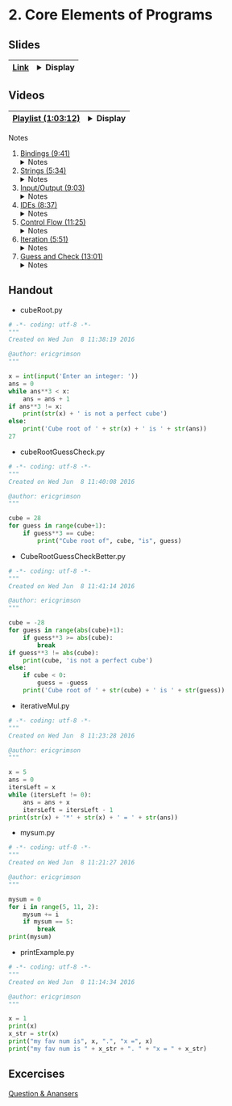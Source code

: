 # 2. Core Elements of Programs

## Slides

| [Link](https://docs.google.com/viewer?url=https%3A%2F%2Fgithub.com%2Fdylan-wu%2FMITx-6.00.1x-Introduction-to-Computer-Science-and-Programming-Using-Python%2Fblob%2Fmaster%2F1-introduction-to-python%2Flec1.pdf%3Fraw%3Dtrue&embedded=true) | <details><summary>Display</summary><iframe src="//www.slideshare.net/slideshow/embed_code/key/lgg7U3HnfBcrJP" width="595" height="485" frameborder="0" marginwidth="0" marginheight="0" scrolling="no" style="border:1px solid #CCC; border-width:1px; margin-bottom:5px; max-width: 100%;" allowfullscreen > </iframe> </details> |
|-|-|

## Videos

| [Playlist (1:03:12) ](https://www.youtube.com/watch?v=4MbDZho3pIY&list=PL4zlr9pvbVceptzqKh1UprbFX6OETPpVQ) | <details><summary>Display</summary><iframe width="650px" height="450" src="https://www.youtube.com/embed/videoseries?list=PL4zlr9pvbVceptzqKh1UprbFX6OETPpVQ" frameborder="0" allow="autoplay; encrypted-media" allowfullscreen></iframe> </details> |
|-|-|

Notes

1. [Bindings (9:41)](https://youtu.be/sKSZJn0VGHg)
   <details><summary>Notes</summary>
   </details>
2. [Strings (5:34)](https://youtu.be/N1vckuZk9AE)
   <details><summary>Notes</summary>
   <p>
   </p>
   </details>
3. [Input/Output (9:03)](https://youtu.be/uGGAxqVdETM)
   <details><summary>Notes</summary>
   <p>
   </p>
   </details>
4. [IDEs (8:37)](https://youtu.be/vR3q6aW5L28)
   <details><summary>Notes</summary>
   <p>
   </p>
   </details>
5. [Control Flow (11:25)](https://youtu.be/idRDTAUV8uY)
   <details><summary>Notes</summary>
   <p>
   </p>
   </details>
6. [Iteration (5:51)](https://youtu.be/22WtQAUFvtM)
   <details><summary>Notes</summary>
   <p>
   </p>
   </details>
7. [Guess and Check (13:01)](https://youtu.be/gkID44RVLkI)
   <details><summary>Notes</summary>
   <p>
   </p>
   </details>

## Handout

- cubeRoot.py

``` python
# -*- coding: utf-8 -*-
"""
Created on Wed Jun  8 11:38:19 2016

@author: ericgrimson
"""

x = int(input('Enter an integer: '))
ans = 0
while ans**3 < x:
    ans = ans + 1
if ans**3 != x:
    print(str(x) + ' is not a perfect cube')
else:
    print('Cube root of ' + str(x) + ' is ' + str(ans))
27
```
- cubeRootGuessCheck.py

``` python
# -*- coding: utf-8 -*-
"""
Created on Wed Jun  8 11:40:08 2016

@author: ericgrimson
"""

cube = 28
for guess in range(cube+1):
    if guess**3 == cube:
        print("Cube root of", cube, "is", guess)
```

- CubeRootGuessCheckBetter.py

``` python
# -*- coding: utf-8 -*-
"""
Created on Wed Jun  8 11:41:14 2016

@author: ericgrimson
"""

cube = -28
for guess in range(abs(cube)+1):
    if guess**3 >= abs(cube):
        break
if guess**3 != abs(cube):
    print(cube, 'is not a perfect cube')
else:
    if cube < 0:
        guess = -guess
    print('Cube root of ' + str(cube) + ' is ' + str(guess))
```

- iterativeMul.py

``` python
# -*- coding: utf-8 -*-
"""
Created on Wed Jun  8 11:23:28 2016

@author: ericgrimson
"""

x = 5
ans = 0
itersLeft = x
while (itersLeft != 0):
    ans = ans + x
    itersLeft = itersLeft - 1
print(str(x) + '*' + str(x) + ' = ' + str(ans))
```

- mysum.py

``` python
# -*- coding: utf-8 -*-
"""
Created on Wed Jun  8 11:21:27 2016

@author: ericgrimson
"""

mysum = 0
for i in range(5, 11, 2):
    mysum += i
    if mysum == 5:
        break 
print(mysum)
```

- printExample.py

``` python
# -*- coding: utf-8 -*-
"""
Created on Wed Jun  8 11:14:34 2016

@author: ericgrimson
"""

x = 1
print(x)
x_str = str(x)
print("my fav num is", x, ".", "x =", x)
print("my fav num is " + x_str + ". " + "x = " + x_str)
```

## Excercises

[Question & Anansers](https://github.com/dylan-wu/MITx-6.00.1x-Introduction-to-Computer-Science-and-Programming-Using-Python/issues/2)
